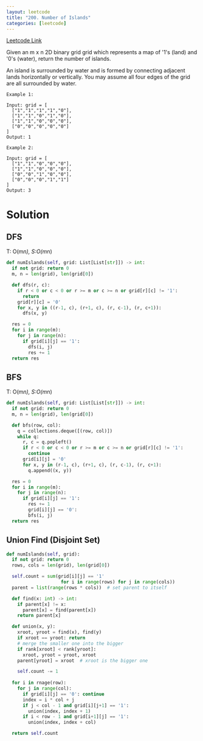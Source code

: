 ```yaml
---
layout: leetcode
title: "200. Number of Islands"
categories: [leetcode]
---
```


[Leetcode Link](https://leetcode.com/problems/number-of-islands/)

Given an m x n 2D binary grid grid which represents a map of '1's (land) and '0's (water), return the number of islands.

An island is surrounded by water and is formed by connecting adjacent lands horizontally or vertically. You may assume all four edges of the grid are all surrounded by water.

 
```
Example 1:

Input: grid = [
  ["1","1","1","1","0"],
  ["1","1","0","1","0"],
  ["1","1","0","0","0"],
  ["0","0","0","0","0"]
]
Output: 1

Example 2:

Input: grid = [
  ["1","1","0","0","0"],
  ["1","1","0","0","0"],
  ["0","0","1","0","0"],
  ["0","0","0","1","1"]
]
Output: 3
```

# Solution

## DFS

T: O(m*n), S:O(m*n)

```python
def numIslands(self, grid: List[List[str]]) -> int:
  if not grid: return 0
  m, n = len(grid), len(grid[0])

  def dfs(r, c):
    if r < 0 or c < 0 or r >= m or c >= n or grid[r][c] != '1':
      return
    grid[r][c] = '0'
    for x, y in ((r-1, c), (r+1, c), (r, c-1), (r, c+1)):
      dfs(x, y)

  res = 0
  for i in range(m):
    for j in range(n):
      if grid[i][j] == '1':
        dfs(i, j)
        res += 1
  return res
```

## BFS

T: O(m*n), S:O(m*n)

```python
def numIslands(self, grid: List[List[str]]) -> int:
  if not grid: return 0
  m, n = len(grid), len(grid[0])

  def bfs(row, col):
    q = collections.deque([(row, col)])
    while q:
      r, c = q.popleft()
      if r < 0 or c < 0 or r >= m or c >= n or grid[r][c] != '1':
        continue
      grid[i][j] = '0'
      for x, y in (r-1, c), (r+1, c), (r, c-1), (r, c+1):
        q.append((x, y))

  res = 0
  for i in range(m):
    for j in range(n):
      if grid[i][j] == '1':
        res += 1
        grid[i][j] == '0':
        bfs(i, j)
  return res
```

## Union Find (Disjoint Set)

```python
def numIslands(self, grid):
  if not grid: return 0
  rows, cols = len(grid), len(grid[0])

  self.count = sum(grid[i][j] == '1' 
                    for i in range(rows) for j in range(cols))
  parent = list(range(rows * cols))  # set parent to itself

  def find(x: int) -> int:
    if parent[x] != x:
      parent[x] = find(parent[x])
    return parent[x]

  def union(x, y):
    xroot, yroot = find(x), find(y)
    if xroot == yroot: return
    # merge the smaller one into the bigger
    if rank[xroot] < rank[yroot]:
      xroot, yroot = yroot, xroot
    parent[yroot] = xroot  # xroot is the bigger one

    self.count -= 1 
  
  for i in rnage(row):
    for j in range(col):
      if grid[i][j] == '0': continue
      index = i * col + j
      if j < col - 1 and grid[i][j+1] == '1':
        union(index, index + 1)
      if i < row - 1 and grid[i+1][j] == '1':
        union(index, index + col)

  return self.count
```